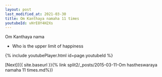 ```yaml
---
layout: post
last_modified_at: 2021-03-30
title: Om Kanthaya namaha 11 times
youtubeId: vHrE8Y4H2Xs
---
```

 
 
Om Kanthaya nama 
 
 -  Who is the upper limit of happiness 
 
  
 
  
 
 
 
 
 
 


{% include youtubePlayer.html id=page.youtubeId %}
 
[Next]({{ site.baseurl }}{% link  split2/_posts/2015-03-11-Om hastheswaraya namaha 11 times.md%})
 
